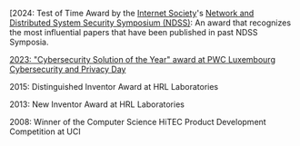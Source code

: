 
[2024: Test of Time Award by the [Internet Society](https://www.internetsociety.org/)'s [Network and Distributed System Security Symposium (NDSS)](https://www.ndss-symposium.org/ndss-test-of-time-award/):
An award that recognizes the most influential papers that have been published in past NDSS Symposia.

[2023: "Cybersecurity Solution of the Year" award at PWC Luxembourg Cybersecurity and Privacy Day](https://www.pwc.lu/en/press/press-releases-2023/cybersecurity-day-2023-winner.html)

2015: Distinguished Inventor Award at HRL Laboratories

2013: New Inventor Award at HRL Laboratories

2008: Winner of the Computer Science HiTEC Product Development Competition at UCI
